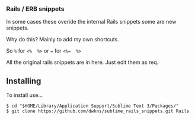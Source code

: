 ### Rails / ERB snippets
In some cases these overide the internal Rails snippets some are new snippets.

Why do this? Mainly to add my own shortcuts.

So `%` for `<%  %>` or `=` for `<%=  %>`

All the original rails snippets are in here. Just edit them as req.

## Installing
To install use...
  
    $ cd "$HOME/Library/Application Support/Sublime Text 3/Packages/"
    $ git clone https://github.com/dwkns/sublime_rails_snippets.git Rails
